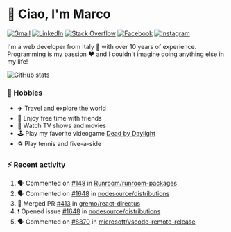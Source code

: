 # 👋 Ciao, I'm Marco

[![Gmail](https://img.shields.io/badge/Gmail-%23BB001B?style=flat-square&logo=gmail&logoColor=white)](mailto:gremo1982@gmail.com)
[![LinkedIn](https://img.shields.io/badge/LinkedIn-%230e76a8?style=flat-square&logo=linkedin)](https://www.linkedin.com/in/marco-polichetti)
[![Stack Overflow](https://img.shields.io/stackexchange/stackoverflow/r/220180?style=flat&logo=stackoverflow&label=Stack%20Overflow&color=%23F47F24)](https://stackoverflow.com/users/220180)
[![Facebook](https://img.shields.io/badge/-Facebook-%234267B2?style=flat-square&logo=facebook&logoColor=white)](https://www.facebook.com/marco.poliketti)
[![Instagram](https://img.shields.io/badge/-Instagram-%23C13584?style=flat-square&logo=instagram&logoColor=white)](https://www.instagram.com/marco.gremo)

I'm a web developer from Italy 🍕 with over 10 years of experience. Programming is my passion ❤️ and I couldn't imagine doing anything else in my life!

[![GitHub stats](https://github-readme-stats.vercel.app/api?username=gremo&show_icons=true&rank_icon=github&theme=transparent)](https://github.com/anuraghazra/github-readme-stats)

### 📅 Hobbies

- ✈️ Travel and explore the world
- 🍻 Enjoy free time with friends
- 🎥 Watch TV shows and movies
- 🕹️ Play my favorite videogame [Dead by Daylight](https://deadbydaylight.com)
- ⚽ Play tennis and five-a-side

### ⚡ Recent activity

<!--START_SECTION:activity-->
1. 🗣 Commented on [#148](https://github.com/Runroom/runroom-packages/pull/148#issuecomment-1716215498) in [Runroom/runroom-packages](https://github.com/Runroom/runroom-packages)
2. 🗣 Commented on [#1648](https://github.com/nodesource/distributions/issues/1648#issuecomment-1705624208) in [nodesource/distributions](https://github.com/nodesource/distributions)
3. 🎉 Merged PR [#413](https://github.com/gremo/react-directus/pull/413) in [gremo/react-directus](https://github.com/gremo/react-directus)
4. ❗ Opened issue [#1648](https://github.com/nodesource/distributions/issues/1648) in [nodesource/distributions](https://github.com/nodesource/distributions)
5. 🗣 Commented on [#8870](https://github.com/microsoft/vscode-remote-release/issues/8870#issuecomment-1705568303) in [microsoft/vscode-remote-release](https://github.com/microsoft/vscode-remote-release)
<!--END_SECTION:activity-->
